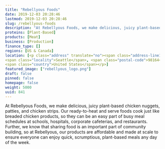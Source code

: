 ```yaml
---
title: "Rebellyous Foods"
date: 2019-12-03 20:28:46
lastmod: 2019-12-03 20:28:46
slug: /rebellyous-foods
description: "At Rebellyous Foods, we make delicious, juicy plant-based chicken nuggets, patties, and chicken strips. Our ready-to-heat and serve foods cook just like breaded chicken products, so they can be an easy part of busy meal schedules at schools, hospitals, corporate cafeterias, and restaurants. Further, we know that sharing food is an important part of community building, so at Rebellyous, our products are affordable and made at scale to ensure everyone can enjoy quick, scrumptious, plant-based meals any day of the week."
proteins: [Plant-Based]
products: [Meat]
business: [Production]
finance_type: []
regions: [US & Canada]
location: [<p class="address" translate="no"><span class="address-line1">Madison Street</span><br>
<span class="locality">Seattle</span>, <span class="postal-code">98164</span><br>
<span class="country">United States</span></p>]
featured_image: ["rebellyous_logo.png"]
draft: false
pinned: false
homepage: false
weight: 5000
uuid: 841
---
```

<p>At Rebellyous Foods, we make delicious, juicy plant-based chicken nuggets, patties, and chicken strips. Our ready-to-heat and serve foods cook just like breaded chicken products, so they can be an easy part of busy meal schedules at schools, hospitals, corporate cafeterias, and restaurants. Further, we know that sharing food is an important part of community building, so at Rebellyous, our products are affordable and made at scale to ensure everyone can enjoy quick, scrumptious, plant-based meals any day of the week.</p>
